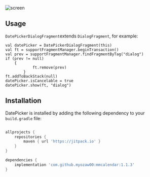 

![screen](https://raw.githubusercontent.com/myozaw00/mmcalendar/development/images/screen_shot_04.png)

## Usage

`DatePickerDialogFragment`extends `DialogFragment`, for example:

```
val datePicker = DatePickerDialogFragment(this)
val ft = supportFragmentManager.beginTransaction()
val prev = supportFragmentManager.findFragmentByTag("dialog")
if (prev != null)
	{
            ft.remove(prev)
        }
ft.addToBackStack(null)
datePicker.isCancelable = true
datePicker.show(ft, "dialog")
```


## Installation

DatePicker is installed by adding the following dependency to your `build.gradle` file:

```groovy

allprojects {
	repositories {
		maven { url 'https://jitpack.io' }
	}
}

dependencies {
	implementation 'com.github.myozaw00:mmcalendar:1.1.3'
}
```





